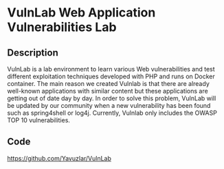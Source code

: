 # VulnLab Web Application Vulnerabilities Lab

## Description
VulnLab is a lab environment to learn various Web vulnerabilities and test different exploitation techniques developed with PHP and runs on Docker container. The main reason we created Vulnlab is that there are already well-known applications with similar content but these applications are getting out of date day by day. In order to solve this problem,
VulnLab will be updated by our community when a new vulnerability has been found such as spring4shell or log4j. Currently, Vulnlab only includes the OWASP TOP 10 vulnerabilities.

## Code
https://github.com/Yavuzlar/VulnLab

